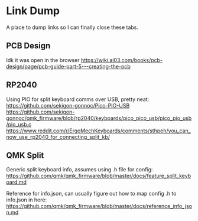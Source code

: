 # Link Dump

A place to dump links so I can finally close these tabs.

## PCB Design

Idk it was open in the browser
https://wiki.ai03.com/books/pcb-design/page/pcb-guide-part-5---creating-the-pcb

## RP2040

Using PIO for split keyboard comms over USB, pretty neat:
https://github.com/sekigon-gonnoc/Pico-PIO-USB
https://github.com/sekigon-gonnoc/qmk_firmware/blob/rp2040/keyboards/pico_pico_usb/pico_pio_usb/pio_usb.c
https://www.reddit.com/r/ErgoMechKeyboards/comments/sthpeh/you_can_now_use_rp2040_for_connecting_split_kb/

## QMK Split

Generic split keyboard info, assumes using .h file for config:
https://github.com/qmk/qmk_firmware/blob/master/docs/feature_split_keyboard.md

Reference for info.json, can usually figure out how to map config .h to info.json in here:
https://github.com/qmk/qmk_firmware/blob/master/docs/reference_info_json.md
